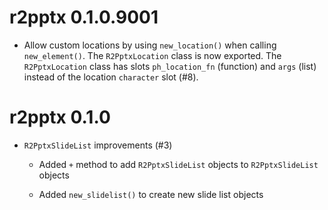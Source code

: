 # r2pptx 0.1.0.9001

* Allow custom locations by using `new_location()` when calling `new_element()`. The `R2PptxLocation` class is now exported. The `R2PptxLocation` class has slots `ph_location_fn` (function) and `args` (list) instead of the location `character` slot   (#8).


# r2pptx 0.1.0

* `R2PptxSlideList` improvements (#3)

  * Added `+` method to add `R2PptxSlideList` objects to `R2PptxSlideList` objects
  
  * Added `new_slidelist()` to create new slide list objects

